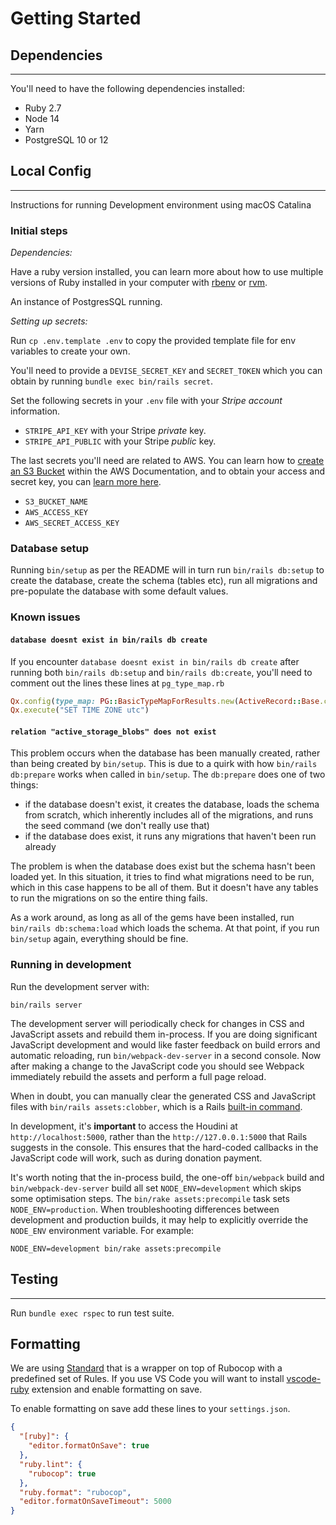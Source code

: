 # Getting Started

## Dependencies

---

You'll need to have the following dependencies installed:

* Ruby 2.7
* Node 14
* Yarn
* PostgreSQL 10 or 12

## Local Config

---

Instructions for running Development environment using macOS Catalina

### Initial steps

_Dependencies:_

Have a ruby version installed, you can learn more about how to use multiple
versions of Ruby installed in your computer with
[rbenv](https://github.com/rbenv/rbenv) or [rvm](https://rvm.io).

An instance of PostgresSQL running.

_Setting up secrets:_

Run `cp .env.template .env` to copy the provided template file for env
variables to create your own.

You'll need to provide a `DEVISE_SECRET_KEY` and `SECRET_TOKEN` which you can
obtain by running `bundle exec bin/rails secret`.

Set the following secrets in your `.env` file with your _Stripe account_ information.

* `STRIPE_API_KEY` with your Stripe _private_ key.
* `STRIPE_API_PUBLIC` with your Stripe _public_ key.

The last secrets you'll need are related to AWS. You can learn how
to [create an S3 Bucket](https://docs.aws.amazon.com/AmazonS3/latest/dev/UsingBucket.html)
within the AWS Documentation, and to obtain your access and secret key, you
can [learn more here](https://aws.amazon.com/blogs/security/wheres-my-secret-access-key/).

* `S3_BUCKET_NAME`
* `AWS_ACCESS_KEY`
* `AWS_SECRET_ACCESS_KEY`

### Database setup

Running `bin/setup` as per the README will in turn run `bin/rails db:setup` to
create the database, create the schema (tables etc), run all migrations and
pre-populate the database with some default values.

### Known issues

#### `database doesnt exist in bin/rails db create`

If you encounter `database doesnt exist in bin/rails db create` after running
both `bin/rails db:setup` and `bin/rails db:create`, you'll need to comment out
the lines these lines at `pg_type_map.rb`

```ruby
Qx.config(type_map: PG::BasicTypeMapForResults.new(ActiveRecord::Base.connection.raw_connection))
Qx.execute("SET TIME ZONE utc")
```

#### `relation "active_storage_blobs" does not exist`

This problem occurs when the database has been manually created, rather than
being created by `bin/setup`. This is due to a quirk with how `bin/rails
db:prepare` works when called in `bin/setup`. The `db:prepare` does one of two
things:

* if the database doesn't exist, it creates the database, loads the schema from
  scratch, which inherently includes all of the migrations, and runs the seed
  command (we don't really use that)
* if the database does exist, it runs any migrations that haven't been run
  already

The problem is when the database does exist but the schema hasn't been loaded
yet. In this situation, it tries to find what migrations need to be run, which
in this case happens to be all of them. But it doesn't have any tables to run
the migrations on so the entire thing fails.

As a work around, as long as all of the gems have been installed, run `bin/rails
db:schema:load` which loads the schema. At that point, if you run `bin/setup`
again, everything should be fine.

### Running in development

Run the development server with:

`bin/rails server`

The development server will periodically check for changes in CSS and JavaScript
assets and rebuild them in-process. If you are doing significant JavaScript
development and would like faster feedback on build errors and automatic
reloading, run `bin/webpack-dev-server` in a second console. Now after making a
change to the JavaScript code you should see Webpack immediately rebuild the
assets and perform a full page reload.

When in doubt, you can manually clear the generated CSS and JavaScript files
with `bin/rails assets:clobber`, which is a Rails [built-in command](https://guides.rubyonrails.org/v6.0/command_line.html#rails-assets).

In development, it's **important** to access the Houdini at
`http://localhost:5000`, rather than the `http://127.0.0.1:5000` that Rails
suggests in the console. This ensures that the hard-coded callbacks in the
JavaScript code will work, such as during donation payment.

It's worth noting that the in-process build, the one-off `bin/webpack` build and
`bin/webpack-dev-server` build all set `NODE_ENV=development` which skips some
optimisation steps. The `bin/rake assets:precompile` task sets
`NODE_ENV=production`. When troubleshooting differences between development and
production builds, it may help to explicitly override the `NODE_ENV` environment
variable. For example:

`NODE_ENV=development bin/rake assets:precompile`

## Testing

---

Run `bundle exec rspec` to run test suite.

## Formatting

We are using [Standard](https://github.com/testdouble/standard) that is a
wrapper on top of Rubocop with a predefined set of Rules. If you use VS Code
you will want to install
[vscode-ruby](https://marketplace.visualstudio.com/items?itemName=rebornix.Ruby)
extension and enable formatting on save.

To enable formatting on save add these lines to your `settings.json`.

```json
{
  "[ruby]": {
    "editor.formatOnSave": true
  },
  "ruby.lint": {
    "rubocop": true
  },
  "ruby.format": "rubocop",
  "editor.formatOnSaveTimeout": 5000
}
```
